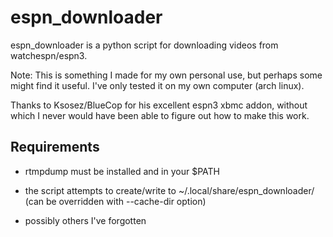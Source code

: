 espn_downloader
===============

espn_downloader is a python script for downloading videos from 
watchespn/espn3. 

Note: This is something I made for my own personal use, but perhaps some might 
find it useful.  I've only tested it on my own computer (arch linux).

Thanks to Ksosez/BlueCop for his excellent espn3 xbmc addon, without which
I never would have been able to figure out how to make this work.  


Requirements
------------

* rtmpdump must be installed and in your $PATH

* the script attempts to create/write to ~/.local/share/espn_downloader/
  (can be overridden with --cache-dir option)

* possibly others I've forgotten



